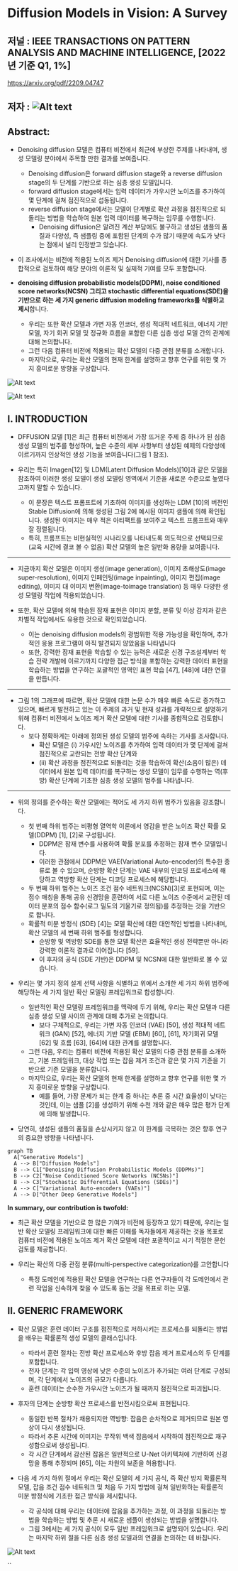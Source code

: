 # Diffusion Models in Vision: A Survey

## 저널 : IEEE TRANSACTIONS ON PATTERN ANALYSIS AND MACHINE INTELLIGENCE, [2022년 기준 Q1, 1%]

https://arxiv.org/pdf/2209.04747

## 저자 :  ![Alt text](image.png)

## Abstract:
- Denoising diffusion 모델은 컴퓨터 비전에서 최근에 부상한 주제를 나타내며, 생성 모델링 분야에서 주목할 만한 결과를 보여줍니다.
  -  Denoising diffusion은 forward diffusion stage와 a reverse diffusion stage의 두 단계를 기반으로 하는 심층 생성 모델입니다. 
  -  forward diffusion stage에서는 입력 데이터가 가우시안 노이즈를 추가하여 몇 단계에 걸쳐 점진적으로 섭동됩니다. 
  -  reverse diffusion stage에서는 모델이 단계별로 확산 과정을 점진적으로 되돌리는 방법을 학습하여 원본 입력 데이터를 복구하는 임무를 수행합니다.
     -  Denoising diffusion은 알려진 계산 부담에도 불구하고 생성된 샘플의 품질과 다양성, 즉 샘플링 중에 포함된 단계의 수가 많기 때문에 속도가 낮다는 점에서 널리 인정받고 있습니다. 
 - 이 조사에서는 비전에 적용된 노이즈 제거 Denoising diffusion에 대한 기사를 종합적으로 검토하여 해당 분야의 이론적 및 실제적 기여를 모두 포함합니다. 

- **denoising diffusion probabilistic models(DDPM), noise conditioned score networks(NCSN) 그리고 stochastic differential equations(SDE)을 기반으로 하는 세 가지 generic diffusion modeling frameworks를 식별하고 제시**합니다. 
  - 우리는 또한 확산 모델과 가변 자동 인코더, 생성 적대적 네트워크, 에너지 기반 모델, 자기 회귀 모델 및 정규화 흐름을 포함한 다른 심층 생성 모델 간의 관계에 대해 논의합니다. 
  - 그런 다음 컴퓨터 비전에 적용되는 확산 모델의 다중 관점 분류를 소개합니다. 
  - 마지막으로, 우리는 확산 모델의 현재 한계를 설명하고 향후 연구를 위한 몇 가지 흥미로운 방향을 구상합니다.

![Alt text](image-1.png)

![Alt text](image-2.png)

## I. INTRODUCTION

- DFFUSION 모델 [1]은 최근 컴퓨터 비전에서 가장 뜨거운 주제 중 하나가 된 심층 생성 모델의 범주를 형성하며, 높은 수준의 세부 사항부터 생성된 예제의 다양성에 이르기까지 인상적인 생성 기능을 보여줍니다(그림 1 참조).

- 우리는 특히 Imagen[12] 및 LDM(Latent Diffusion Models)[10]과 같은 모델을 참조하여 이러한 생성 모델이 생성 모델링 영역에서 기준을 새로운 수준으로 높였다고까지 말할 수 있습니다. 
  - 이 문장은 텍스트 프롬프트에 기초하여 이미지를 생성하는 LDM [10]의 버전인 Stable Diffusion에 의해 생성된 그림 2에 예시된 이미지 샘플에 의해 확인됩니다. 생성된 이미지는 매우 적은 아티팩트를 보여주고 텍스트 프롬프트와 매우 잘 정렬됩니다.
  - 특히, 프롬프트는 비현실적인 시나리오를 나타내도록 의도적으로 선택되므로(교육 시간에 결코 볼 수 없음) 확산 모델의 높은 일반화 용량을 보여줍니다.
  
----------

- 지금까지 확산 모델은 이미지 생성(image generation), 이미지 초해상도(image super-resolution), 이미지 인페인팅(image inpainting), 이미지 편집(image editing), 이미지 대 이미지 변환(image-toimage translation) 등 매우 다양한 생성 모델링 작업에 적용되었습니다.

- 또한, 확산 모델에 의해 학습된 잠재 표현은 이미지 분할, 분류 및 이상 감지과 같은 차별적 작업에서도 유용한 것으로 확인되었습니다.
  - 이는 denoising diffusion models의 광범위한 적용 가능성을 확인하며, 추가적인 응용 프로그램이 아직 발견되지 않았음을 나타냅니다
  - 또한, 강력한 잠재 표현을 학습할 수 있는 능력은 새로운 신경 구조설계부터 학습 전략 개발에 이르기까지 다양한 접근 방식을 포함하는 강력한 데이터 표현을 학습하는 방법을 연구하는 포괄적인 영역인 표현 학습 [47], [48]에 대한 연결을 만듭니다.

-----------

-  그림 1의 그래프에 따르면, 확산 모델에 대한 논문 수가 매우 빠른 속도로 증가하고 있으며, 빠르게 발전하고 있는 이 주제의 과거 및 현재 성과를 개략적으로 설명하기 위해 컴퓨터 비전에서 노이즈 제거 확산 모델에 대한 기사를 종합적으로 검토합니다.
   -  보다 정확하게는 아래에 정의된 생성 모델의 범주에 속하는 기사를 조사합니다.
      -   확산 모델은 (i) 가우시안 노이즈를 추가하여 입력 데이터가 몇 단계에 걸쳐 점진적으로 교란되는 전방 확산 단계와 
      -   (ii) 확산 과정을 점진적으로 되돌리는 것을 학습하여 확산(소음이 많은) 데이터에서 원본 입력 데이터를 복구하는 생성 모델이 임무를 수행하는 역(후방) 확산 단계에 기초한 심층 생성 모델의 범주를 나타냅니다.

---------

- 위의 정의를 준수하는 확산 모델에는 적어도 세 가지 하위 범주가 있음을 강조합니다. 
  - 첫 번째 하위 범주는 비평형 열역학 이론에서 영감을 받은 노이즈 확산 확률 모델(DDPM) [1], [2]로 구성됩니다.
    - DDPM은 잠재 변수를 사용하여 확률 분포를 추정하는 잠재 변수 모델입니다. 
    - 이러한 관점에서 DDPM은 VAE(Variational Auto-encoder)의 특수한 종류로 볼 수 있으며, 순방향 확산 단계는 VAE 내부의 인코딩 프로세스에 해당하고 역방향 확산 단계는 디코딩 프로세스에 해당합니다.
  - 두 번째 하위 범주는 노이즈 조건 점수 네트워크(NCSN)[3]로 표현되며, 이는 점수 매칭을 통해 공유 신경망을 훈련하여 서로 다른 노이즈 수준에서 교란된 데이터 분포의 점수 함수(로그 밀도의 기울기로 정의됨)를 추정하는 것을 기반으로 합니다. 
  - 확률적 미분 방정식 (SDE) [4]는 모델 확산에 대한 대안적인 방법을 나타내며, 확산 모델의 세 번째 하위 범주를 형성합니다. 
    - 순방향 및 역방향 SDE를 통한 모델 확산은 효율적인 생성 전략뿐만 아니라 강력한 이론적 결과로 이어집니다 [59]. 
    - 이 후자의 공식 (SDE 기반)은 DDPM 및 NCSN에 대한 일반화로 볼 수 있습니다.

- 우리는 몇 가지 정의 설계 선택 사항을 식별하고 위에서 소개한 세 가지 하위 범주에 해당하는 세 가지 일반 확산 모델링 프레임워크로 합성합니다. 
  - 일반적인 확산 모델링 프레임워크를 맥락에 두기 위해, 우리는 확산 모델과 다른 심층 생성 모델 사이의 관계에 대해 추가로 논의합니다. 
    - 보다 구체적으로, 우리는 가변 자동 인코더 (VAE) [50], 생성 적대적 네트워크 (GAN) [52], 에너지 기반 모델 (EBM) [60], [61], 자기회귀 모델 [62] 및 흐름 [63], [64]에 대한 관계를 설명합니다. 
  - 그런 다음, 우리는 컴퓨터 비전에 적용된 확산 모델의 다중 관점 분류를 소개하고, 기본 프레임워크, 대상 작업 또는 잡음 제거 조건과 같은 몇 가지 기준을 기반으로 기존 모델을 분류합니다. 
  - 마지막으로, 우리는 확산 모델의 현재 한계를 설명하고 향후 연구를 위한 몇 가지 흥미로운 방향을 구상합니다. 
    - 예를 들어, 가장 문제가 되는 한계 중 하나는 추론 중 시간 효율성이 낮다는 것인데, 이는 샘플 [2]를 생성하기 위해 수천 개와 같은 매우 많은 평가 단계에 의해 발생합니다. 
- 당연히, 생성된 샘플의 품질을 손상시키지 않고 이 한계를 극복하는 것은 향후 연구의 중요한 방향을 나타냅니다.

```mermaid
graph TB
  A["Generative Models"]
  A --> B["Diffusion Models"]
  B --> C1["Denoising Diffusion Probabilistic Models (DDPMs)"]
  B --> C2["Noise Conditioned Score Networks (NCSNs)"]
  B --> C3["Stochastic Differential Equations (SDEs)"]
  A --> C["Variational Auto-encoders (VAEs)"]
  A --> D["Other Deep Generative Models"]

```

**In summary, our contribution is twofold:**

- 최근 확산 모델을 기반으로 한 많은 기여가 비전에 등장하고 있기 때문에, 우리는 일반 확산 모델링 프레임워크에 대한 빠른 이해를 독자들에게 제공하는 것을 목표로 컴퓨터 비전에 적용된 노이즈 제거 확산 모델에 대한 포괄적이고 시기 적절한 문헌 검토를 제공합니다.

- 우리는 확산의 다중 관점 분류(multi-perspective categorization)를 고안합니다
  - 특정 도메인에 적용된 확산 모델을 연구하는 다른 연구자들이 각 도메인에서 관련 작업을 신속하게 찾을 수 있도록 돕는 것을 목표로 하는 모델.

## II. GENERIC FRAMEWORK

- 확산 모델은 훈련 데이터 구조를 점진적으로 저하시키는 프로세스를 되돌리는 방법을 배우는 확률론적 생성 모델의 클래스입니다. 
  - 따라서 훈련 절차는 전방 확산 프로세스와 후방 잡음 제거 프로세스의 두 단계를 포함합니다.
  - 전자 단계는 각 입력 영상에 낮은 수준의 노이즈가 추가되는 여러 단계로 구성되며, 각 단계에서 노이즈의 규모가 다릅니다. 
  - 훈련 데이터는 순수한 가우시안 노이즈가 될 때까지 점진적으로 파괴됩니다.


- 후자의 단계는 순방향 확산 프로세스를 반전시킴으로써 표현됩니다. 
  - 동일한 반복 절차가 채용되지만 역방향: 잡음은 순차적으로 제거되므로 원본 영상이 다시 생성됩니다. 
  - 따라서 추론 시간에 이미지는 무작위 백색 잡음에서 시작하여 점진적으로 재구성함으로써 생성됩니다. 
  - 각 시간 단계에서 감산된 잡음은 일반적으로 U-Net 아키텍처에 기반하여 신경망을 통해 추정되며 [65], 이는 차원의 보존을 허용합니다.

- 다음 세 가지 하위 절에서 우리는 확산 모델의 세 가지 공식, 즉 확산 방지 확률론적 모델, 잡음 조건 점수 네트워크 및 처음 두 가지 방법에 걸쳐 일반화하는 확률론적 미분 방정식에 기초한 접근 방식을 제시합니다.
  -  각 공식에 대해 우리는 데이터에 잡음을 추가하는 과정, 이 과정을 되돌리는 방법을 학습하는 방법 및 추론 시 새로운 샘플이 생성되는 방법을 설명합니다. 
  -  그림 3에서는 세 가지 공식이 모두 일반 프레임워크로 설명되어 있습니다. 우리는 마지막 하위 절을 다른 심층 생성 모델과의 연결을 논의하는 데 바칩니다.

![Alt text](image-3.png)

``
